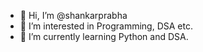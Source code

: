 - 👋 Hi, I’m @shankarprabha
- 👀 I’m interested in Programming, DSA etc.
- 🌱 I’m currently learning Python and DSA.


<!---
- 💞️ I’m looking to collaborate on ...
- 📫 How to reach me ...
shankarprabha/shankarprabha is a ✨ special ✨ repository because its `README.md` (this file) appears on your GitHub profile.
You can click the Preview link to take a look at your changes.
--->
